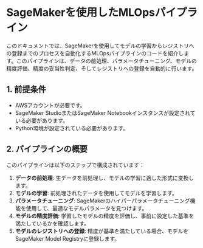 # SageMakerを使用したMLOpsパイプライン

このドキュメントでは、SageMakerを使用してモデルの学習からレジストリへの登録までのプロセスを自動化するMLOpsパイプラインのコードを紹介します。このパイプラインは、データの前処理、パラメータチューニング、モデルの精度評価、精度の妥当性判定、そしてレジストリへの登録を自動的に行います。

## 1. 前提条件

- AWSアカウントが必要です。
- SageMaker StudioまたはSageMaker Notebookインスタンスが設定されている必要があります。
- Python環境が設定されている必要があります。

## 2. パイプラインの概要

このパイプラインは以下のステップで構成されています：

1. **データの前処理**: 生データを前処理し、モデルの学習に適した形式に変換します。
2. **モデルの学習**: 前処理されたデータを使用してモデルを学習します。
3. **パラメータチューニング**: SageMakerのハイパーパラメータチューニング機能を使用して、最適なモデルパラメータを見つけます。
4. **モデルの精度評価**: 学習したモデルの精度を評価し、事前に設定した基準を満たしているかを確認します。
5. **モデルのレジストリへの登録**: 精度が基準を満たしている場合、モデルをSageMaker Model Registryに登録します。

